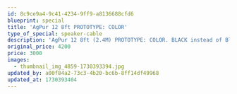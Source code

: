 ```yaml
---
id: 8c9ce9a4-9c41-4234-9ff9-a8136688cfd6
blueprint: special
title: 'AgPur 12 8ft PROTOTYPE: COLOR'
type_of_special: speaker-cable
description: 'AgPur 12 8ft (2.4M) PROTOTYPE: COLOR. BLACK instead of Black/Blue Techflex. Spades'
original_price: 4200
price: 3000
images:
  - thumbnail_img_4859-1730393394.jpg
updated_by: a00f84a2-73c3-4b20-bc6b-8ff14df49968
updated_at: 1730393404
---
```

